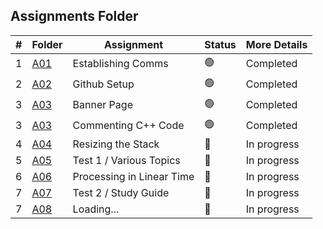 ##  Assignments Folder

|   #   | Folder | Assignment |    Status  | More Details
| :---: | ----------- | ---------------------- |    ----------- |----------- |
|   1   | <a href="https://docs.google.com/spreadsheets/d/1SvxY7V82s1o-MfIch2vWafe0FpAWLEObwlbyb2lK7yk/edit#gid=0">A01</a>     | Establishing Comms    |   🟢  | Completed |
|   2   | <a href="../">A02</a>     | Github Setup    |    🟢  | Completed|
|   3   | <a href="A03">A03</a>     | Banner Page   |    🟢  | Completed|
|   3   | <a href="A03">A03</a>     | Commenting C++ Code   |    🟢  | Completed|
|   4   | <a href="A04">A04</a>     | Resizing the Stack   |    🔴  | In progress|
|   5   | <a href="A05">A05</a>     | Test 1 / Various Topics   |    🔴  | In progress|
|   6   | <a href="A06">A06</a>     | Processing in Linear Time   |    🔴  | In progress|
|   7   | <a href="A07">A07</a>     | Test 2 / Study Guide   |    🔴  | In progress|
|   7   | <a href="A08">A08</a>     | Loading...   |    🔴  | In progress|
